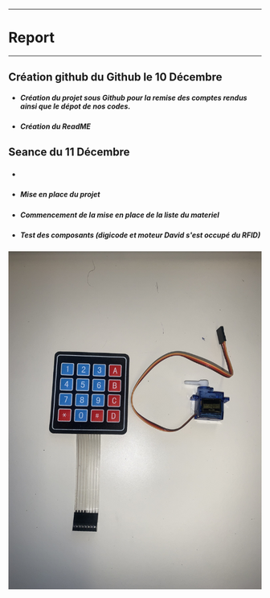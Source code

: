 *******************
# Report 
*******************
## Création github du Github le 10 Décembre
 - ##### Création du projet sous Github pour la remise des comptes rendus ainsi que le dépot de nos codes.
 - ##### Création du ReadME
## Seance du 11 Décembre
 - ##### 
 - ##### Mise en place du projet
 - ##### Commencement de la mise en place de la liste du materiel
 - ##### Test des composants (digicode et moteur David s'est occupé du RFID)
 ![Composants](../Images/digicode_moteur.jpg)
